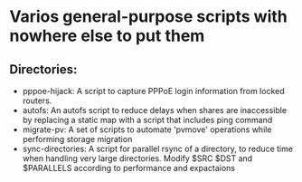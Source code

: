 # Varios general-purpose scripts with nowhere else to put them
## Directories:
- pppoe-hijack: A script to capture PPPoE login information from locked routers.
- autofs: An autofs script to reduce delays when shares are inaccessible by replacing a static map with a script that includes ping command
- migrate-pv: A set of scripts to automate 'pvmove' operations while performing storage migration
- sync-directories: A script for parallel rsync of a directory, to reduce time when handling very large directories. Modify $SRC $DST and $PARALLELS according to performance and expactaions
